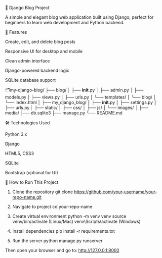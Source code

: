 📝 Django Blog Project

 A simple and elegant blog web application built using Django, perfect for beginners to learn web development and Python backend.


🚀 Features

Create, edit, and delete blog posts

Responsive UI for desktop and mobile

Clean admin interface

Django-powered backend logic

SQLite database support

🗂️my-django-blog/
├── blog/
│   ├── __init__.py
│   ├── admin.py
│   ├── models.py
│   ├── views.py
│   ├── urls.py
│   └── templates/
│       └── blog/
│           └── index.html
│
├── my_django_blog/
│   ├── __init__.py
│   ├── settings.py
│   ├── urls.py
│
├── static/
│   ├── css/
│   ├── js/
│   └── images/
│
├── media/
├── db.sqlite3
├── manage.py
└── README.md



🛠️ Technologies Used

Python 3.x

Django

HTML5, CSS3

SQLite

Bootstrap (optional for UI)


🔧 How to Run This Project

1. Clone the repository
git clone https://github.com/your-username/your-repo-name.git

2. Navigate to project
cd your-repo-name

3. Create virtual environment
python -m venv venv
source venv/bin/activate  (Linux/Mac)
venv\Scripts\activate     (Windows)

4. Install dependencies
pip install -r requirements.txt

5. Run the server
python manage.py runserver

Then open your browser and go to:
http://127.0.0.1:8000
